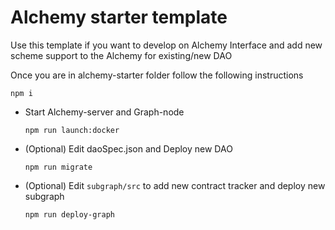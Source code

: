 # Alchemy starter template

Use this template if you want to develop on Alchemy Interface and add new scheme support to the Alchemy for existing/new DAO

Once you are in alchemy-starter folder follow the following instructions

    npm i

  - Start Alchemy-server and Graph-node

        npm run launch:docker

  - (Optional) Edit daoSpec.json and Deploy new DAO

        npm run migrate

  - (Optional) Edit `subgraph/src` to add new contract tracker and deploy new subgraph

        npm run deploy-graph
